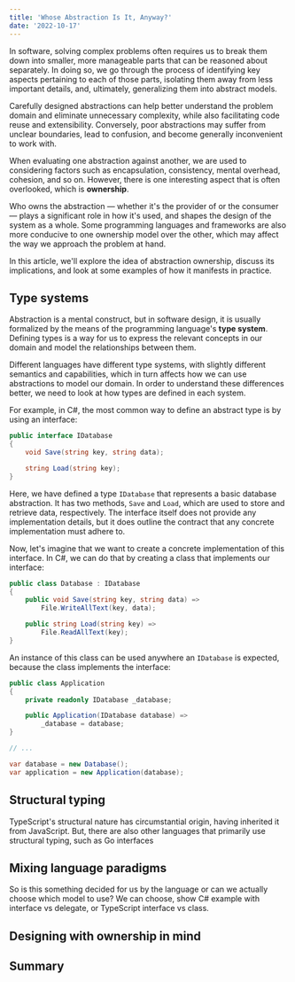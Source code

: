 ```yaml
---
title: 'Whose Abstraction Is It, Anyway?'
date: '2022-10-17'
---
```


In software, solving complex problems often requires us to break them down into smaller, more manageable parts that can be reasoned about separately. In doing so, we go through the process of identifying key aspects pertaining to each of those parts, isolating them away from less important details, and, ultimately, generalizing them into abstract models.

Carefully designed abstractions can help better understand the problem domain and eliminate unnecessary complexity, while also facilitating code reuse and extensibility. Conversely, poor abstractions may suffer from unclear boundaries, lead to confusion, and become generally inconvenient to work with.

When evaluating one abstraction against another, we are used to considering factors such as encapsulation, consistency, mental overhead, cohesion, and so on. However, there is one interesting aspect that is often overlooked, which is **ownership**.

Who owns the abstraction — whether it's the provider of or the consumer — plays a significant role in how it's used, and shapes the design of the system as a whole. Some programming languages and frameworks are also more conducive to one ownership model over the other, which may affect the way we approach the problem at hand.

In this article, we'll explore the idea of abstraction ownership, discuss its implications, and look at some examples of how it manifests in practice.

## Type systems

Abstraction is a mental construct, but in software design, it is usually formalized by the means of the programming language's **type system**. Defining types is a way for us to express the relevant concepts in our domain and model the relationships between them.

Different languages have different type systems, with slightly different semantics and capabilities, which in turn affects how we can use abstractions to model our domain. In order to understand these differences better, we need to look at how types are defined in each system.

For example, in C#, the most common way to define an abstract type is by using an interface:

```csharp
public interface IDatabase
{
    void Save(string key, string data);

    string Load(string key);
}
```

Here, we have defined a type `IDatabase` that represents a basic database abstraction. It has two methods, `Save` and `Load`, which are used to store and retrieve data, respectively. The interface itself does not provide any implementation details, but it does outline the contract that any concrete implementation must adhere to.

Now, let's imagine that we want to create a concrete implementation of this interface. In C#, we can do that by creating a class that implements our interface:

```csharp
public class Database : IDatabase
{
    public void Save(string key, string data) =>
        File.WriteAllText(key, data);

    public string Load(string key) =>
        File.ReadAllText(key);
}
```

An instance of this class can be used anywhere an `IDatabase` is expected, because the class implements the interface:

```csharp
public class Application
{
    private readonly IDatabase _database;

    public Application(IDatabase database) =>
        _database = database;
}

// ...

var database = new Database();
var application = new Application(database);
```

## Structural typing

TypeScript's structural nature has circumstantial origin, having inherited it from JavaScript. But, there are also other languages that primarily use structural typing, such as Go interfaces

## Mixing language paradigms

So is this something decided for us by the language or can we actually choose which model to use? We can choose, show C# example with interface vs delegate, or TypeScript interface vs class.

## Designing with ownership in mind

## Summary
